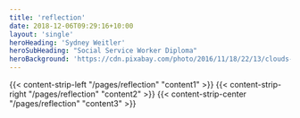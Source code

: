 ```yaml
---
title: 'reflection'
date: 2018-12-06T09:29:16+10:00
layout: 'single'
heroHeading: 'Sydney Weitler'
heroSubHeading: "Social Service Worker Diploma"
heroBackground: 'https://cdn.pixabay.com/photo/2016/11/18/22/13/clouds-1837129_960_720.jpg'
---
```

{{< content-strip-left "/pages/reflection" "content1" >}}
{{< content-strip-right "/pages/reflection" "content2" >}}
{{< content-strip-center "/pages/reflection" "content3" >}}
